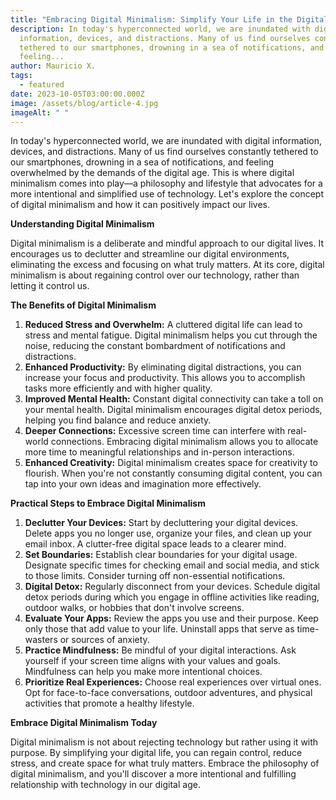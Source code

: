 ```yaml
---
title: "Embracing Digital Minimalism: Simplify Your Life in the Digital Age"
description: In today's hyperconnected world, we are inundated with digital
  information, devices, and distractions. Many of us find ourselves constantly
  tethered to our smartphones, drowning in a sea of notifications, and
  feeling...
author: Mauricio X.
tags:
  - featured
date: 2023-10-05T03:00:00.000Z
image: /assets/blog/article-4.jpg
imageAlt: " "
---
```

<!--StartFragment-->

In today's hyperconnected world, we are inundated with digital information, devices, and distractions. Many of us find ourselves constantly tethered to our smartphones, drowning in a sea of notifications, and feeling overwhelmed by the demands of the digital age. This is where digital minimalism comes into play—a philosophy and lifestyle that advocates for a more intentional and simplified use of technology. Let's explore the concept of digital minimalism and how it can positively impact our lives.

**Understanding Digital Minimalism**

Digital minimalism is a deliberate and mindful approach to our digital lives. It encourages us to declutter and streamline our digital environments, eliminating the excess and focusing on what truly matters. At its core, digital minimalism is about regaining control over our technology, rather than letting it control us.

**The Benefits of Digital Minimalism**

1. **Reduced Stress and Overwhelm:** A cluttered digital life can lead to stress and mental fatigue. Digital minimalism helps you cut through the noise, reducing the constant bombardment of notifications and distractions.
2. **Enhanced Productivity:** By eliminating digital distractions, you can increase your focus and productivity. This allows you to accomplish tasks more efficiently and with higher quality.
3. **Improved Mental Health:** Constant digital connectivity can take a toll on your mental health. Digital minimalism encourages digital detox periods, helping you find balance and reduce anxiety.
4. **Deeper Connections:** Excessive screen time can interfere with real-world connections. Embracing digital minimalism allows you to allocate more time to meaningful relationships and in-person interactions.
5. **Enhanced Creativity:** Digital minimalism creates space for creativity to flourish. When you're not constantly consuming digital content, you can tap into your own ideas and imagination more effectively.

**Practical Steps to Embrace Digital Minimalism**

1. **Declutter Your Devices:** Start by decluttering your digital devices. Delete apps you no longer use, organize your files, and clean up your email inbox. A clutter-free digital space leads to a clearer mind.
2. **Set Boundaries:** Establish clear boundaries for your digital usage. Designate specific times for checking email and social media, and stick to those limits. Consider turning off non-essential notifications.
3. **Digital Detox:** Regularly disconnect from your devices. Schedule digital detox periods during which you engage in offline activities like reading, outdoor walks, or hobbies that don't involve screens.
4. **Evaluate Your Apps:** Review the apps you use and their purpose. Keep only those that add value to your life. Uninstall apps that serve as time-wasters or sources of anxiety.
5. **Practice Mindfulness:** Be mindful of your digital interactions. Ask yourself if your screen time aligns with your values and goals. Mindfulness can help you make more intentional choices.
6. **Prioritize Real Experiences:** Choose real experiences over virtual ones. Opt for face-to-face conversations, outdoor adventures, and physical activities that promote a healthy lifestyle.

**Embrace Digital Minimalism Today**

Digital minimalism is not about rejecting technology but rather using it with purpose. By simplifying your digital life, you can regain control, reduce stress, and create space for what truly matters. Embrace the philosophy of digital minimalism, and you'll discover a more intentional and fulfilling relationship with technology in our digital age.

<!--EndFragment-->